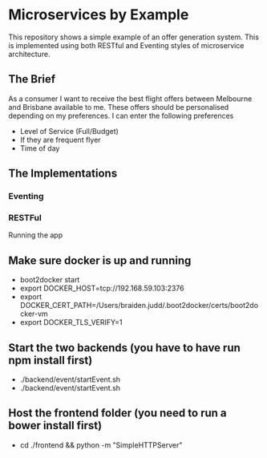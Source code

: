 Microservices by Example
========================

This repository shows a simple example of an offer generation system. This is implemented using both RESTful and Eventing styles of microservice architecture.

## The Brief

As a consumer I want to receive the best flight offers between Melbourne and Brisbane available to me. These offers should be personalised depending on my preferences. I can enter the following preferences

 - Level of Service (Full/Budget)
 - If they are frequent flyer
 - Time of day

## The Implementations

### Eventing

### RESTFul
Running the app

## Make sure docker is up and running
- boot2docker start
- export DOCKER_HOST=tcp://192.168.59.103:2376
- export DOCKER_CERT_PATH=/Users/braiden.judd/.boot2docker/certs/boot2docker-vm
- export DOCKER_TLS_VERIFY=1

## Start the two backends (you have to have run npm install first)
- ./backend/event/startEvent.sh
- ./backend/event/startEvent.sh

## Host the frontend folder (you need to run a bower install first)
- cd ./frontend && python -m "SimpleHTTPServer"